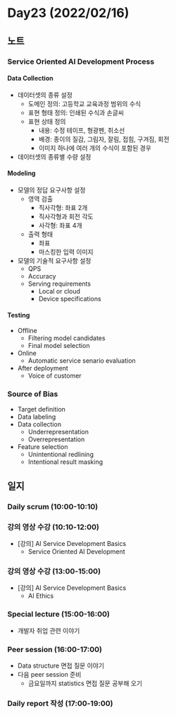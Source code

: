 # Day23 (2022/02/16)

## 노트

### Service Oriented AI Development Process

#### Data Collection

  * 데이터셋의 종류 설정
    * 도메인 정의: 고등학교 교육과정 범위의 수식
    * 표현 형태 정의: 인쇄된 수식과 손글씨
    * 표현 상태 정의
      * 내용: 수정 테이프, 형광펜, 취소선
      * 배경: 종이의 질감, 그림자, 잘림, 접힘, 구겨짐, 회전
      * 이미지 하나에 여러 개의 수식이 포함된 경우
  * 데이터셋의 종류별 수량 설정

#### Modeling

  * 모델의 정답 요구사항 설정
    * 영역 검출
      * 직사각형: 좌표 2개
      * 직사각형과 회전 각도
      * 사각형: 좌표 4개
    * 출력 형태
      * 좌표
      * 마스킹한 입력 이미지
  * 모델의 기술적 요구사항 설정
    * QPS
    * Accuracy
    * Serving requirements
      * Local or cloud
      * Device specifications

#### Testing

  * Offline
    * Filtering model candidates
    * Final model selection
  * Online
    * Automatic service senario evaluation
  * After deployment
    * Voice of customer

### Source of Bias

  * Target definition
  * Data labeling
  * Data collection
    * Underrepresentation
    * Overrepresentation
  * Feature selection
    * Unintentional redlining
    * Intentional result masking

## 일지

### Daily scrum (10:00-10:10)

### 강의 영상 수강 (10:10-12:00)

  * [강의] AI Service Development Basics
    * Service Oriented AI Development

### 강의 영상 수강 (13:00-15:00)

  * [강의] AI Service Development Basics
    * AI Ethics

### Special lecture (15:00-16:00)

  * 개발자 취업 관련 이야기

### Peer session (16:00-17:00)

  * Data structure 면접 질문 이야기
  * 다음 peer session 준비
    * 금요일까지 statistics 면접 질문 공부해 오기

### Daily report 작성 (17:00-19:00)
